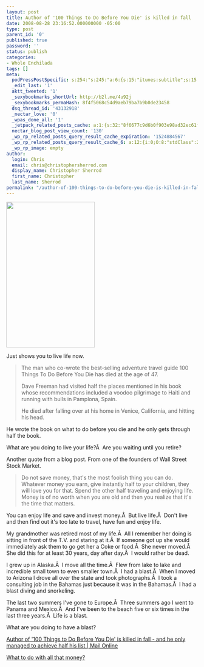 ```yaml
---
layout: post
title: Author of '100 Things to Do Before You Die' is killed in fall
date: 2008-08-28 23:16:52.000000000 -05:00
type: post
parent_id: '0'
published: true
password: ''
status: publish
categories:
- Whole Enchilada
tags: []
meta:
  podPressPostSpecific: s:254:"s:245:"a:6:{s:15:"itunes:subtitle";s:15:"##PostExcerpt##";s:14:"itunes:summary";s:15:"##PostExcerpt##";s:15:"itunes:keywords";s:17:"##WordPressCats##";s:13:"itunes:author";s:10:"##Global##";s:15:"itunes:explicit";s:2:"No";s:12:"itunes:block";s:2:"No";}";";
  _edit_last: '1'
  aktt_tweeted: '1'
  _sexybookmarks_shortUrl: http://b2l.me/4u92j
  _sexybookmarks_permaHash: 8f4f5068c54d9aeb79ba7b9b0de23458
  dsq_thread_id: '43132918'
  _nectar_love: '0'
  _wpas_done_all: '1'
  _jetpack_related_posts_cache: a:1:{s:32:"8f6677c9d6b0f903e98ad32ec61f8deb";a:2:{s:7:"expires";i:1501472754;s:7:"payload";a:3:{i:0;a:1:{s:2:"id";i:234;}i:1;a:1:{s:2:"id";i:615;}i:2;a:1:{s:2:"id";i:33;}}}}
  nectar_blog_post_view_count: '130'
  _wp_rp_related_posts_query_result_cache_expiration: '1524884567'
  _wp_rp_related_posts_query_result_cache_6: a:12:{i:0;O:8:"stdClass":2:{s:7:"post_id";s:4:"6726";s:5:"score";s:18:"28.792062137265123";}i:1;O:8:"stdClass":2:{s:7:"post_id";s:3:"214";s:5:"score";s:17:"23.25825248031707";}i:2;O:8:"stdClass":2:{s:7:"post_id";s:3:"746";s:5:"score";s:17:"22.07382893502587";}i:3;O:8:"stdClass":2:{s:7:"post_id";s:3:"681";s:5:"score";s:17:"21.79226630203005";}i:4;O:8:"stdClass":2:{s:7:"post_id";s:4:"8352";s:5:"score";s:14:"21.39366423738";}i:5;O:8:"stdClass":2:{s:7:"post_id";s:4:"1766";s:5:"score";s:17:"21.12435046683014";}i:6;O:8:"stdClass":2:{s:7:"post_id";s:3:"143";s:5:"score";s:18:"18.222684702318016";}i:7;O:8:"stdClass":2:{s:7:"post_id";s:2:"26";s:5:"score";s:18:"17.047111372502588";}i:8;O:8:"stdClass":2:{s:7:"post_id";s:3:"157";s:5:"score";s:18:"16.551439044665454";}i:9;O:8:"stdClass":2:{s:7:"post_id";s:4:"2082";s:5:"score";s:18:"16.213129906387646";}i:10;O:8:"stdClass":2:{s:7:"post_id";s:3:"860";s:5:"score";s:18:"16.213129906387646";}i:11;O:8:"stdClass":2:{s:7:"post_id";s:3:"241";s:5:"score";s:18:"15.789894053545956";}}
  _wp_rp_image: empty
author:
  login: Chris
  email: chris@christophersherrod.com
  display_name: Christopher Sherrod
  first_name: Christopher
  last_name: Sherrod
permalink: "/author-of-100-things-to-do-before-you-die-is-killed-in-fall/"
---
```

<p><img class="alignright" src="{{ site.baseurl }}/posts/2008/08/article-1049432-026c84f900000578-142_233x382.jpg" alt="" width="233" height="382" /></p>
<p>Just shows you to live life now.</p>
<blockquote><p>The man who co-wrote the best-selling adventure travel guide 100 Things To Do Before You Die has died at the age of 47.</p>
<p>Dave Freeman had visited half the places mentioned in his book whose recommendations included a voodoo pilgrimage to Haiti and running with bulls in Pamplona, Spain.</p>
<p>He died after falling over at his home in Venice, California, and hitting his head.</p></blockquote>
<p>He wrote the book on what to do before you die and he only gets through half the book.</p>
<p>What are you doing to live your life?Â  Are you waiting until you retire?</p>
<p>Another quote from a blog post. From one of the founders of Wall Street Stock Market.</p>
<blockquote><p>Do not save money, that's the most foolish thing you can do. Whatever money you earn, give instantly half to your children, they will love you for that. Spend the other half traveling and enjoying life. Money is of no worth when you are old and then you realize that it's the time that matters.</p></blockquote>
<p>You can enjoy life and save and invest money.Â  But live life.Â  Don't live and then find out it's too late to travel, have fun and enjoy life.</p>
<p>My grandmother was retired most of my life.Â  All I remember her doing is sitting in front of the T.V. and staring at it.Â  If someone got up she would immediately ask them to go get her a Coke or food.Â  She never moved.Â  She did this for at least 30 years, day after day.Â  I would rather be dead.</p>
<p>I grew up in Alaska.Â  I move all the time.Â  Flew from lake to lake and incredible small town to even smaller town.Â  I had a blast.Â  When I moved to Arizona I drove all over the state and took photographs.Â  I took a consulting job in the Bahamas just because it was in the Bahamas.Â  I had a blast diving and snorkeling.</p>
<p>The last two summers I've gone to Europe.Â  Three summers ago I went to Panama and Mexico.Â  And I've been to the beach five or six times in the last three years.Â  Life is a blast.</p>
<p>What are you doing to have a blast?</p>
<p><a href="http://www.dailymail.co.uk/news/worldnews/article-1049432/Author-100-Things-Do-Before-You-Die-killed-fall--managed-achieve-half-list.html" rel="nofollow">Author of '100 Things to Do Before You Die' is killed in fall - and he only managed to achieve half his list | Mail Online</a></p>
<p><a href="http://www.prelovac.com/vladimir/what-to-do-with-all-that-money" rel="nofollow">What to do with all that money?</a></p>
